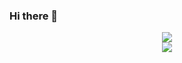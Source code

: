 ### Hi there 👋

<!--
**sslgm/sslgm** is a ✨ _special_ ✨ repository because its `README.md` (this file) appears on your GitHub profile.

Here are some ideas to get you started:

- 🔭 I’m currently working on ...
- 🌱 I’m currently learning ...
- 👯 I’m looking to collaborate on ...
- 🤔 I’m looking for help with ...
- 💬 Ask me about ...
- 📫 How to reach me: ...
- 😄 Pronouns: ...
- ⚡ Fun fact: ...
-->

<div align="center" href="https://github.com/sslgm">
  <img align="center" src="https://github-readme-stats.vercel.app/api/top-langs?username=sslgm&repo=convoychat&theme=default&show_icons=true&hide_title=true&card_width=1024px" />
</div>
<div align="center" href="https://github.com/sslgm">
  <img align="center" src="https://activity-graph.herokuapp.com/graph?username=sslgm&theme=github">
</div>
